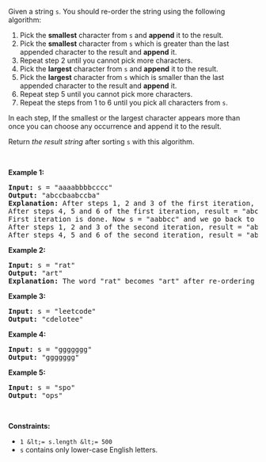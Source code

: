 Given a string `` s ``. You should re-order the string using the following algorithm:

1.   Pick the __smallest__ character from `` s `` and __append__ it to the result.
2.   Pick the __smallest__ character from `` s `` which is greater than the last appended character to the result and __append__ it.
3.   Repeat step 2 until you cannot pick more characters.
4.   Pick the __largest__&nbsp;character from `` s `` and __append__ it to the result.
5.   Pick the __largest__&nbsp;character from `` s `` which is smaller than the last appended character to the result and __append__ it.
6.   Repeat step 5 until you cannot pick more characters.
7.   Repeat the steps from 1 to 6 until you pick all characters from `` s ``.

In each step, If the smallest or the largest character appears more than once you can choose any occurrence and append it to the result.

Return _the result string_ after sorting `` s ``&nbsp;with this algorithm.

&nbsp;

__Example 1:__

<pre>
<strong>Input:</strong> s = "aaaabbbbcccc"
<strong>Output:</strong> "abccbaabccba"
<strong>Explanation:</strong> After steps 1, 2 and 3 of the first iteration, result = "abc"
After steps 4, 5 and 6 of the first iteration, result = "abccba"
First iteration is done. Now s = "aabbcc" and we go back to step 1
After steps 1, 2 and 3 of the second iteration, result = "abccbaabc"
After steps 4, 5 and 6 of the second iteration, result = "abccbaabccba"
</pre>

__Example 2:__

<pre>
<strong>Input:</strong> s = "rat"
<strong>Output:</strong> "art"
<strong>Explanation:</strong> The word "rat" becomes "art" after re-ordering it with the mentioned algorithm.
</pre>

__Example 3:__

<pre>
<strong>Input:</strong> s = "leetcode"
<strong>Output:</strong> "cdelotee"
</pre>

__Example 4:__

<pre>
<strong>Input:</strong> s = "ggggggg"
<strong>Output:</strong> "ggggggg"
</pre>

__Example 5:__

<pre>
<strong>Input:</strong> s = "spo"
<strong>Output:</strong> "ops"
</pre>

&nbsp;

__Constraints:__

*   `` 1 &lt;= s.length &lt;= 500 ``
*   `` s `` contains only lower-case English letters.